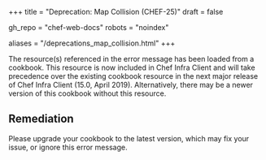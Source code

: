 +++
title = "Deprecation: Map Collision (CHEF-25)"
draft = false

gh_repo = "chef-web-docs"
robots = "noindex"


aliases = "/deprecations_map_collision.html"
+++

The resource(s) referenced in the error message has been loaded from a
cookbook. This resource is now included in Chef Infra Client and will
take precedence over the existing cookbook resource in the next major
release of Chef Infra Client (15.0, April 2019). Alternatively, there
may be a newer version of this cookbook without this resource.

## Remediation

Please upgrade your cookbook to the latest version, which may fix your
issue, or ignore this error message.
